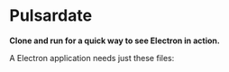 # Pulsardate

**Clone and run for a quick way to see Electron in action.**

A Electron application needs just these files:

